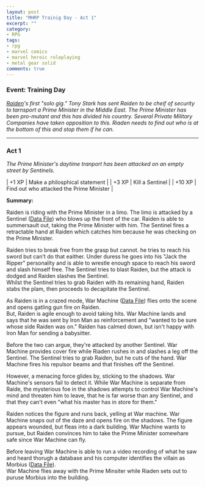 ```yaml
---
layout: post
title: "MHRP Trainig Day - Act 1"
excerpt: ""
category:
- RPG
tags:
- rpg
- marvel comics
- marvel heroic roleplaying
- metal gear solid
comments: true
---
```


### Event:  Training Day

*[Raiden](https://docs.google.com/spreadsheets/d/1p-WQgYI7Ct9d_1YGmA7DXQ6TMRv-c2dUVo1vQdtRU7M/edit?usp=sharing)'s 
first "solo gig."  Tony Stark has sent Raiden to be cheif 
of security to tarnsport a Prime Minister in the Middle 
East.  The Prime Minister has been pro-mutant and this has 
divided his country.  Several Private Military Companies 
have taken opposition to this.  Riaden needs to find out 
who is at the bottom of this and stop them if he can.*

-----

### Act 1

*The Prime Minister's daytime tranport has been attacked on 
an empty street by Sentinels.*

| +1  XP | Make a philosphical statement |
| +3  XP | Kill a Sentinel |
| +10 XP | Find out who attacked the Prime Minister |

**Summary:**

Raiden is riding with the Prime Minister in a limo.  The 
limo is attacked by a Sentinel ([Data 
File](http://marvelheroicrp.wikia.com/wiki/Sentinel_Mark_VI_(Watcher_Datafile))) 
who blows up the front of the car.  Raiden is able to 
summersault out, taking the Prime Minister with him.  The 
Sentinel fires a retractable hand at Raiden which catches 
him because he was checking on the Prime Minister.

Raiden tries to break free from the grasp but cannot.  he 
tries to reach his sword but can't do that eaither.  Under 
duress he goes into his "Jack the Ripper" personality and 
is able to wrestle enough space to reach his sword and 
slash himself free.  The Sentinel tries to blast Raiden, 
but the attack is dodged and Raiden slashes the Sentinel.  
Whilst the Sentinel tries to grab Raiden with its remaining 
hand, Raiden stabs the plam, then proceeds to decapitate 
the Sentinel.

As Raiden is in a crazed mode, War Machine ([Data 
File](http://vignette3.wikia.nocookie.net/marvelheroicrp/images/1/1c/Wm-data-file1.jpg/revision/latest?cb=20120729204251)) 
flies onto the scene and opens gatling gun fire on Raiden.  
But, Raiden is agile enough to avoid taking hits.  War 
Machine lands and says that he was sent by Iron Man as 
reinforcement and "wanted to be sure whose side Raiden was 
on."  Raiden has calmed down, but isn't happy with Iron Man 
for sending a babysitter.

Before the two can argue, they're attacked by another 
Sentinel.  War Machine provides cover fire while Riaden 
rushes in and slashes a leg off the Sentinel.  The Sentinel 
tries to grab Raiden, but he cuts of the hand.  War Machine 
fires his repulsor beams and that finishes off the 
Sentinel.

However, a menacing force glides by, sticking to the 
shadows.  War Machine's sensors fail to detect it.  While 
War Machine is separate from Raide, the mysterious foe in 
the shadows attempts to control War Machine's mind and 
threaten him to leave, that he is far worse than any 
Sentinel, and that they can't even "what his master has in 
store for them."

Raiden notices the figure and runs back, yelling at War 
machine.  War Machine snaps out of the daze and opens fire 
on the shadows.  The figure appears wounded, but fleas into 
a dark building.  War Machine wants to pursue, but Raiden 
convinces him to take the Prime Minister somewhare safe 
since War Machine can fly.

Before leaving War Machine is able to run a video recording 
of what he saw and heard thorugh a database and his 
computer identifies the villain as Morbius ([Data 
File](https://marvelplotpoints.files.wordpress.com/2014/12/morbiuswatcher.png)).  
War Machine flies away with the Prime Minsiter while Riaden 
sets out to puruse Morbius into the building.
